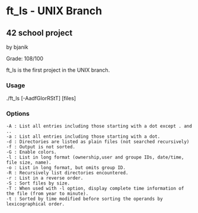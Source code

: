 # ft_ls - UNIX Branch

## 42 school project

by bjanik

Grade: 108/100

ft_ls is the first project in the UNIX branch. 

### Usage

./ft_ls [-AadfGlorRStT] [files]

### Options

    -A : List all entries including those starting with a dot except . and ..
    -a : List all entries including those starting with a dot.
    -d : Directories are listed as plain files (not searched recursively)
    -f : Output is not sorted.
    -G : Enable colors.
    -l : List in long format (ownership,user and groupe IDs, date/time, file size, name).
    -o : List in long format, but omits group ID.
    -R : Recursively list directories encountered.
    -r : List in a reverse order.
    -S : Sort files by size.
    -T : When used with -l option, display complete time information of the file (from year to minute).
    -t : Sorted by time modified before sorting the operands by lexicographical order.
    
    



